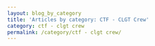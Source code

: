 ```yaml
---
layout: blog_by_category
title: 'Articles by category: CTF - CLGT Crew'
category: ctf - clgt crew
permalink: /category/ctf - clgt crew/
---
```

